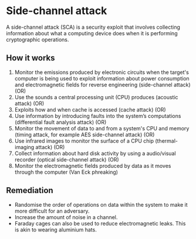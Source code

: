 # Side-channel attack

A side-channel attack (SCA) is a security exploit that involves collecting information about what a computing device 
does when it is performing cryptographic operations.

## How it works

1. Monitor the emissions produced by electronic circuits when the target's computer is being used to exploit information about power consumption and electromagnetic fields for reverse engineering (side-channel attack) (OR)
2. Use the sounds a central processing unit (CPU) produces (acoustic attack) (OR)
3. Exploits how and when cache is accessed (cache attack) (OR)
4. Use information by introducing faults into the system’s computations (differential fault analysis attack) (OR)
5. Monitor the movement of data to and from a system's CPU and memory (timing attack, 
    for example AES side-channel attack) (OR)
6. Use infrared images to monitor the surface of a CPU chip (thermal-imaging attack) (OR)
7. Collect information about hard disk activity by using a audio/visual recorder (optical side-channel attack) (OR)
8. Monitor the electromagnetic fields produced by data as it moves through the computer (Van Eck phreaking)

## Remediation

* Randomise the order of operations on data within the system to make it more difficult for an adversary.
* Increase the amount of noise in a channel.
* Faraday cages can also be used to reduce electromagnetic leaks. This is akin to wearing aluminium hats.



